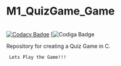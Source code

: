 # M1_QuizGame_Game
<br>[![Codacy Badge](https://app.codacy.com/project/badge/Grade/1ca075dc1005474b9566f4abe7e679d7)](https://www.codacy.com/gh/KeshavTiwari23/M1_QuizGame_Game/dashboard?utm_source=github.com&amp;utm_medium=referral&amp;utm_content=KeshavTiwari23/M1_QuizGame_Game&amp;utm_campaign=Badge_Grade) 
[![Codiga Badge](https://img.shields.io/badge/code%20build%20quality-65-brightgreen)<br/>

Repository for creating a Quiz Game in C.

     Lets Play the Game!!!
